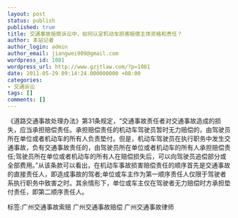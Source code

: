 ```yaml
---
layout: post
status: publish
published: true
title: 交通事故赔偿诉讼中，如何认定机动车损害赔偿主体资格和责任？
author: 本站记者
author_login: admin
author_email: jiangwei909@gmail.com
wordpress_id: 1081
wordpress_url: http://www.gzjtlaw.com/?p=1081
date: 2011-05-29 09:14:24.000000000 +08:00
categories:
- 交通诉讼
tags: []
comments: []
---
```

《道路交通事故处理办法》第31条规定，&ldquo;交通事故责任者对交通事故造成的损失，应当承担赔偿责任。承担赔偿责任的机动车驾驶员暂时无力赔偿的，由驾驶员所在单位或者机动车的所有人负责垫付。但是，机动车驾驶员在执行职务中发生交通事故，负有交通事故责任的，由驾驶员所在单位或者机动车的所有人承担赔偿责任;驾驶员所在单位或者机动车的所有人在赔偿损失后，可以向驾驶员追偿部分或全部费用。&rdquo;从该条款可以看出，在机动车事故损害赔偿责任的顺序首先是交通事故的直接责任人，即造成事故的驾者;单位或车主作为第一顺序责任人仅限于驾驶者系执行职务中致害之时。其余情形下，单位或车主仅在驾驶者无力赔偿时方承担垫付责任，即第二顺序责任人。标签:广州交通事故索赔 广州交通事故赔偿 广州交通事故律师
